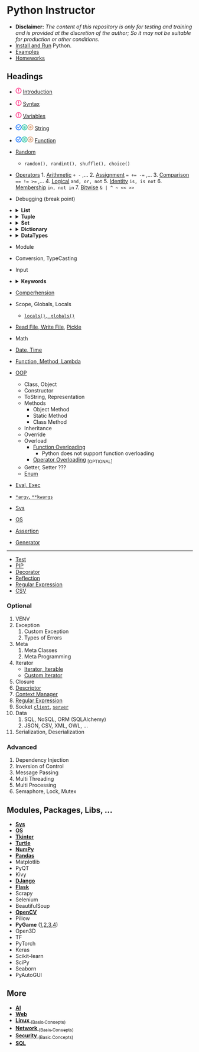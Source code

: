 # Python Instructor

- **Disclaimer:** _The content of this repository is only for testing and training and is provided at the discretion of the author; So it may not be suitable for production or other conditions._
- [Install and Run](lessons/python/installation/README.md) Python.
- [Examples](lessons/python/examples/README.md)
- [Homeworks](README-PYTHON-HOMEWORKS.md)

## Headings
- ![](-/n.png) [Introduction](./concepts/introduction/README.md)
- ![](-/n.png) [Syntax](./concepts/syntax/README.md)
- ![](-/n.png) [Variables](./concepts/variables/README.md)
- ![](-/f.png) [String](./concepts/strings/README.md)
- ![](-/f.png) [Function](./concepts/function/README.md)
- [Random](lessons/python/concepts/random/general-random-functions.py)
   - `random(), randint(), shuffle(), choice()`
- [Operators](lessons/python/concepts/operators)
      1. [Arithmetic](lessons/python/concepts/operators/arithmetic-operators.py) `+ -` ,...
      2. [Assignment](lessons/python/concepts/operators/assignment-operators.py) `= += -=` ,...
      3. [Comparison](lessons/python/concepts/operators/comparison-operators.py) `== != >=` ,...
      4. [Logical](lessons/python/concepts/operators/logical-operators.py) `and, or, not`
      5. [Identity](lessons/python/concepts/operators/identity-operators.py) `is, is not`
      6. [Membership](lessons/python/concepts/operators/membership-operators.py) `in, not in`
      7. [Bitwise](lessons/python/concepts/operators/bitwise-operators.py) `& | ^ ~ << >>`
      
- Debugging (break point)
- <details>
      <summary><strong>List</strong></summary>
      
      - Ordered, Changeable, Indexed, Allow Duplicate
      - [`access, assign, iterate, list(), .append(), .insert(), .remove(), del, .pop(), .copy(), .extend(), .clear(), len(), .count(), slice, join, unpack, in, .index(), .reverse(), .sort()`](lessons/python/concepts/collections/list-access.py)
      </details>
- <details>
      <summary><strong>Tuple</strong></summary>
      
      - Ordered, Unchangeable, Indexed, Allow Duplicate
      - Tuples are **unchangeable**, or **immutable** so you cannot add or remove items from it
      - [`access, tuple with one item, tuple(), iterate, del completely, len(), .count(), slice, join, unpack, in, .index()`](lessons/python/concepts/collections/tuple-access.py)
      </details>
- <details>
      <summary><strong>Set</strong></summary>
      
      - Unordered, Unchangeable (By index, But you can add/remove), Unindexed, No Duplicate
      - [`access, len(), set(), in, .add(), .update(), (.remove(), .discard(), .pop(), del), .copy(), .clear(), (.union(), intersection, difference, symmetric_difference), (disjoint, subset, superset)`](lessons/python/concepts/collections/set-access.py)
      - [`frozenset()`](lessons/python/concepts/collections/set-frozen.py)
      </details>
- <details>
      <summary><strong>Dictionary</strong></summary>
      
      - Ordered, Changeable, Key Value, No Duplicate
      - [`access, assign, .update(), dict(), .keys(), .values(), .items(), zip(), len(), .pop(), .popitem(), del, .clear(), .copy(), .fromkeys(), .setdefault())`](lessons/python/concepts/collections/dict-access.py)
      </details>
- <details>
      <summary><strong>DataTypes</strong></summary>
      
      - Numbers: [`Integer, Float, Complex`](lessons/python/concepts/data-types/data-type-number.py)
      - Sequence: [`String`](lessons/python/concepts/data-types/data-type-string.py), [`Range`](lessons/python/concepts/data-types/data-type-range.py), [`List`](lessons/python/concepts/collections/list-access.py), [`Tuple`](lessons/python/concepts/collections/tuple-access.py), `Bytes`, `ByteArray`
      - Set: [`Set`](lessons/python/concepts/collections/set-access.py), [`FrozenSet`](lessons/python/concepts/collections/set-frozen.py)
      - Map: [`Dictionary`](lessons/python/concepts/collections/dict-access.py)
      - Nothing: `None`
      - Boolean: [`Boolean`](lessons/python/concepts/boolean/boolean-concept.py)
      - Binary: [`Bytes, ByteArray, MemoryView`](lessons/python/concepts/data-types/data-type-bytes.py)
      - `bytes` is immutable; however `bytearray` is mutable
      </details>
- Module
- Conversion, TypeCasting
- Input
- <details>
      <summary><strong>Keywords</strong></summary>

      - [if, elif, else](lessons/python/concepts/keywords/keywords-if-elif.py)
      - [for](lessons/python/concepts/keywords/keywords-for.py)
      - [while, continue, break](lessons/python/concepts/keywords/keywords-while.py)
      - [try, except, finally](lessons/python/concepts/keywords/keywords-try-except.py)
      - [and, or, not, in, is](lessons/python/concepts/keywords/keywords-and-or-not-in-is.py)
      - [import, from, as](lessons/python/concepts/keywords/keywords-import.py)
      - [class, def, lambda, pass, return, del](lessons/python/concepts/keywords/keywords-class-def-lambda-pass-ret-del.py)
      - [global, nonlocal](lessons/python/concepts/keywords/keywords-scope.py)
      - [assert](lessons/python/concepts/keywords/keywords-assert.py) <sub>[Optonal]</sub>, [raise](lessons/python/concepts/keywords/keywords-raise.py) <sub>[Optonal]</sub>
      - [with](lessons/python/concepts/keywords/keywords-with.py) <sub>[Optonal]</sub>
      - [yield](lessons/python/concepts/keywords/keywords-yield.py) <sub>[Optonal]</sub>
      </details>
- [Comperhension](lessons/python/concepts/collections/comperhension.py)
- Scope, Globals, Locals
    - [`locals(), globals()`](lessons/python/concepts/variables/scope.py)
- [Read File, Write File](lessons/python/examples/sample/file/read-write-file.py), [Pickle](lessons/python/examples/sample/file/read-write-pickle.py)
- Math
- [Date, Time](lessons/python/concepts/date-time/date-time.py)
- [Function, Method, Lambda](lessons/python/concepts/object-oriented/types-of-methods.py)
- [OOP](lessons/python/concepts/object-oriented/README.md)
    - Class, Object
    - Constructor
    - ToString, Representation
    - Methods
      - Object Method
      - Static Method
      - Class Method
    - Inheritance
    - Override
    - Overload
      - [Function Overloading](lessons/python/concepts/object-oriented/function-overloading.py)
          -  Python does not support function overloading
      - [Operator Overloading](lessons/python/concepts/operators/operator-overload.py) <sub>[OPTIONAL]</sub>
    - Getter, Setter ???
    - [Enum](lessons/python/concepts/enum/color-enum.py)
- [Eval, Exec](lessons/python/concepts/advanced/eval-exec.py)
- [`*argv`, `**kwargs`](lessons/python/concepts/advanced/argv-kwargs.py)
- [Sys](modules/sys/README.md)
- [OS](modules/os/README.md)
- [Assertion](lessons/python/concepts/advanced/simple-assertion.py)
- [Generator](lessons/python/concepts/advanced/simple-generator.py)
----
- [Test](concepts/test/README.md)
- [PIP](lessons/python/installation/README-PIP.md)
- [Decorator](lessons/python/concepts/advanced/simple-decorator.py)
- [Reflection](lessons/python/concepts/advanced/simple-reflection.py)
- [Regular Expression](concepts/regex/README.md)
- [CSV](concepts/documents/csv/README.md)


### Optional
1. VENV
7. Exception
   1. Custom Exception
   2. Types of Errors
10. Meta
    1. Meta Classes
    2. Meta Programming
12. Iterator
    - [Iterator, Iterable](lessons/python/concepts/advanced/simple-iterator.py)
    - [Custom Iterator](lessons/python/concepts/advanced/custom-iterator.py)
13. Closure
14. [Descriptor](lessons/python/concepts/advanced/simple-descriptor.py)
16. [Context Manager](lessons/python/concepts/keywords/keywords-with.py)
17. [Regular Expression](concepts/regex/README.md)
18. Socket [`client`](lessons/python/examples/sample/socket/simple-socket-client.py), [`server`](lessons/python/examples/sample/socket/simple-socket-server.py)
19. Data
    1.  SQL, NoSQL, ORM (SQLAlchemy)
    2.  JSON, CSV, XML, OWL, ...
20. Serialization, Deserialization


### Advanced
1. Dependency Injection
2. Inversion of Control
3. Message Passing
4. Multi Threading
5. Multi Processing
6. Semaphore, Lock, Mutex

## Modules, Packages, Libs, ...
- [**Sys**](modules/sys/README.md)
- [**OS**](modules/os/README.md)
- [**Tkinter**](lessons/python/modules/tkinter/README.md)
- [**Turtle**](lessons/python/modules/turtle/README.md)
- [**NumPy**](lessons/python/modules/numpy/README.md)
- [**Pandas**](lessons/python/modules/pandas/README.md)
- Matplotlib
- PyQT
- Kivy
- [**DJango**](lessons/python/modules/django/README.md)
- [**Flask**](lessons/python/modules/flask/README.md)
- Scrapy
- Selenium
- BeautifulSoup
- [**OpenCV**](lessons/python/modules/opencv/README.md)
- Pillow
- **PyGame** ([1](lessons/python/examples/sample/game_engine/simple-2d-game-part1.py),[2](lessons/python/examples/sample/game_engine/simple-2d-game-part2.py),[3](lessons/python/examples/sample/game_engine/simple-2d-game-part3.py),[4](lessons/python/examples/sample/game_engine/simple-2d-game-part4.py))
- Open3D
- TF
- PyTorch
- Keras
- Scikit-learn
- SciPy
- Seaborn
- PyAutoGUI

## More
- [**AI**](lessons/ai/README.md)
- [**Web**](lessons/frontend/README.md)
- [**Linux** <sub>(Basic Concepts)</sub>](lessons/linux/README.md)
- [**Network** <sub>(Basic Concepts)</sub>](lessons/network/README.md)
- [**Security** <sub>(Basic Concepts)</sub>](lessons/security/README.md)
- [**SQL**](lessons/sql/README.md)